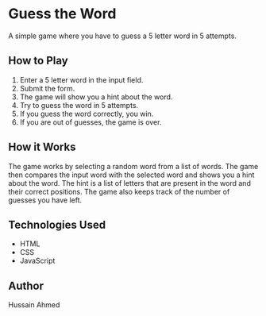 # Guess the Word

A simple game where you have to guess a 5 letter word in 5 attempts.

## How to Play

1. Enter a 5 letter word in the input field.
2. Submit the form.
3. The game will show you a hint about the word.
4. Try to guess the word in 5 attempts.
5. If you guess the word correctly, you win.
6. If you are out of guesses, the game is over.

## How it Works

The game works by selecting a random word from a list of words. The game then compares the input word with the selected word and shows you a hint about the word. The hint is a list of letters that are present in the word and their correct positions. The game also keeps track of the number of guesses you have left.

## Technologies Used

* HTML
* CSS
* JavaScript

## Author

Hussain Ahmed
